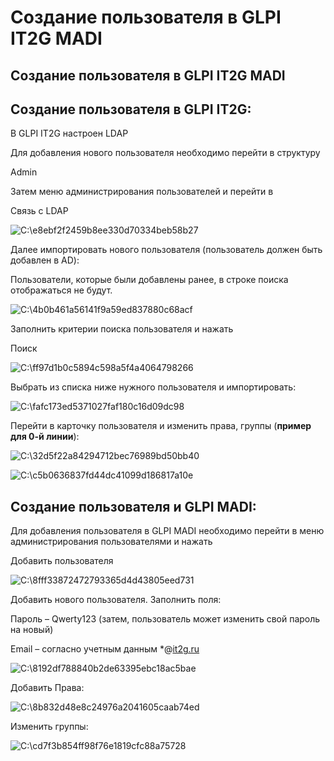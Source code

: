 # Создание пользователя в GLPI IT2G MADI

## Создание пользователя в GLPI IT2G MADI

## **Создание пользователя в GLPI IT2G:**

В GLPI IT2G настроен LDAP

Для добавления нового пользователя необходимо перейти в структуру

Admin

Затем меню администрирования пользователей и перейти в

Связь с LDAP

![C:\e8ebf2f2459b8ee330d70334beb58b27](../.gitbook/assets/0%20%2810%29.png)

Далее импортировать нового пользователя \(пользователь должен быть добавлен в AD\):

Пользователи, которые были добавлены ранее, в строке поиска отображаться не будут.

![C:\4b0b461a56141f9a59ed837880c68acf](../.gitbook/assets/1%20%2810%29.png)

Заполнить критерии поиска пользователя и нажать

Поиск

![C:\ff97d1b0c5894c598a5f4a4064798266](../.gitbook/assets/2%20%286%29.png)

Выбрать из списка ниже нужного пользователя и импортировать:

![C:\fafc173ed5371027faf180c16d09dc98](../.gitbook/assets/3%20%286%29.png)

Перейти в карточку пользователя и изменить права, группы \(**пример для 0-й линии**\):

![C:\32d5f22a84294712bec76989bd50bb40](../.gitbook/assets/4%20%286%29.png)

![C:\c5b0636837fd44dc41099d186817a10e](../.gitbook/assets/5%20%285%29.png)

## **Создание пользователя и GLPI MADI:**

Для добавления пользователя в GLPI MADI необходимо перейти в меню администрирования пользователями и нажать

Добавить пользователя

![C:\8fff33872472793365d4d43805eed731](../.gitbook/assets/6%20%284%29.png)

Добавить нового пользователя. Заполнить поля:

Пароль – Qwerty123 \(затем, пользователь может изменить свой пароль на новый\)

Email – согласно учетным данным \*@[it2g.ru](http://it2g.ru/)

![C:\8192df788840b2de63395ebc18ac5bae](../.gitbook/assets/7.png)

Добавить Права:

![C:\8b832d48e8c24976a2041605caab74ed](../.gitbook/assets/8%20%282%29.png)

Изменить группы:

![C:\cd7f3b854ff98f76e1819cfc88a75728](../.gitbook/assets/9%20%281%29.png)

